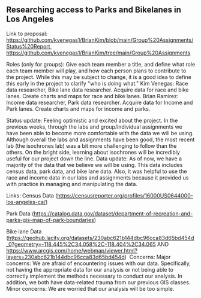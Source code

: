 ## Researching access to Parks and Bikelanes in Los Angeles ##

Link to proposal: https://github.com/kvenegas1/BrianKim/blob/main/Group%20Assignments/Status%20Report https://github.com/kvenegas1/BrianKim/tree/main/Group%20Assignments

Roles (only for groups): Give each team member a title, and define what role each team member will play, and how each person plans to contribute to the project. While this may be subject to change, it is a good idea to define this early in the project to clarify "who is doing what."
Kim Venegas: Race data researcher, Bike lane data researcher. Acquire data for race and bike lanes. Create charts and maps for race and bike lanes.
Brian Ramirez: Income data researcher, Park data researcher. Acquire data for Income and Park lanes. Create charts and maps for income and parks.

Status update: Feeling optimistic and excited about the project. In the previous weeks, through the labs and group/individual assignments we have been able to become more comfortable with the data we will be using. Although overall the labs and assignments have been good, the most recent lab (the isochrones lab) was a bit more challenging to follow than the others. On the bright side, learning about isochrones will be incredibly useful for our project down the line. 
Data update: As of now, we have a majority of the data that we believe we will be using. This data includes census data, park data, and bike lane data. Also, it was helpful to use the race and income data in our labs and assignments because it provided us with practice in managing and manipulating the data.

Links: 
Census Data (https://censusreporter.org/profiles/16000US0644000-los-angeles-ca/)

Park Data (https://catalog.data.gov/dataset/department-of-recreation-and-parks-gis-map-of-park-boundaries)

Bike lane Data (https://geohub.lacity.org/datasets/230abc621b144dbc96cca83d65bd454d_0?geometry=-118.445%2C34.058%2C-118.404%2C34.065 AND https://www.arcgis.com/home/webmap/viewer.html?layers=230abc621b144dbc96cca83d65bd454d) 
Concerns: Major concerns: We are afraid of encountering issues with our data. Specifically, not having the appropriate data for our analysis or not being able to correctly implement the methods necessary to conduct our analysis. In addition, we both have data-related trauma from our previous GIS classes. Minor concerns: We are worried that our analysis will be too simple.


